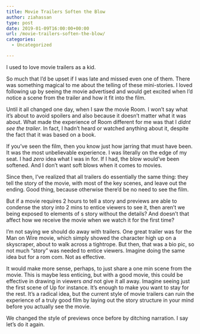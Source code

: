 ```yaml
---
title: Movie Trailers Soften the Blow
author: ziahassan
type: post
date: 2019-01-09T16:00:00+00:00
url: /movie-trailers-soften-the-blow/
categories:
  - Uncategorized

---
```

I used to love movie trailers as a kid. 

So much that I&#8217;d be upset if I was late and missed even one of them. There was something magical to me about the telling of these mini-stories. I loved following up by seeing the movie advertised and would get excited when I&#8217;d notice a scene from the trailer and how it fit into the film. 

Until it all changed one day, when I saw the movie Room. I won&#8217;t say what it&#8217;s about to avoid spoilers and also because it doesn&#8217;t matter what it was about. What made the experience of Room different for me was that I _didnt see the trailer_. In fact, I hadn&#8217;t heard or watched anything about it, despite the fact that it was based on a book. 

If you&#8217;ve seen the film, then you know just how jarring that must have been. It was the most unbelievable experience. I was literally on the edge of my seat. I had _zero_ idea what I was in for. If I had, the blow would&#8217;ve been softened. And I don&#8217;t want soft blows when it comes to movies. 

Since then, I&#8217;ve realized that all trailers do essentially the same thing: they tell the story of the movie, with most of the key scenes, and leave out the ending. Good thing, because otherwise there&#8217;d be no need to see the film. 

But if a movie requires 2 hours to tell a story and previews are able to condense the story into 2 mins to entice viewers to see it, then aren&#8217;t we being exposed to elements of s story without the details? And doesn&#8217;t that affect how we receive the movie when we watch it for the first time?

I&#8217;m not saying we should do away with trailers. One great trailer was for the Man on Wire movie, which simply showed the character high up on a skyscraper, about to walk across a tightrope. But then, that was a bio pic, so not much “story” was needed to entice viewers. Imagine doing the same idea but for a rom com. Not as effective. 

It would make more sense, perhaps, to just share a one min scene from the movie. This is maybe less enticing, but with a good movie, this could be effective in drawing in viewers _and_ not give it all away. Imagine seeing just the first scene of Up for instance. It&#8217;s enough to make you want to stay for the rest. It&#8217;s a radical idea, but the current style of movie trailers can ruin the experience of a truly good film by laying out the story structure in your mind before you actually see the movie.

We changed the style of previews once before by ditching narration. I say let&#8217;s do it again.